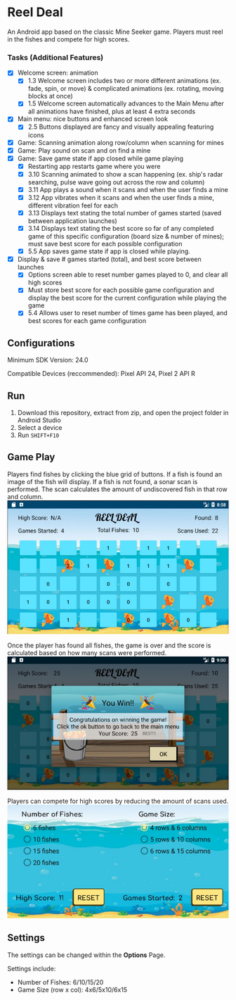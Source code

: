 # Reel Deal
An Android app based on the classic Mine Seeker game. Players must reel in the fishes and compete for high scores.

### Tasks (Additional Features)
- [x] Welcome screen: animation
  - [x] 1.3 Welcome screen includes two or more different animations (ex. fade, spin, or move) & complicated animations (ex. rotating, moving blocks at once)
  - [x] 1.5 Welcome screen automatically advances to the Main Menu after all animations have finished, plus at least 4 extra seconds
- [x] Main menu: nice buttons and enhanced screen look
  - [x] 2.5 Buttons displayed are fancy and visually appealing featuring icons
- [x] Game: Scanning animation along row/column when scanning for mines
- [x] Game: Play sound on scan and on find a mine
- [x] Game: Save game state if app closed while game playing
  - [x] Restarting app restarts game where you were
  - [x] 3.10 Scanning animated to show a scan happening (ex. ship's radar searching, pulse wave going out across the row and column)
  - [x] 3.11 App plays a sound when it scans and when the user finds a mine
  - [x] 3.12 App vibrates when it scans and when the user finds a mine, different vibration feel for each
  - [x] 3.13 Displays text stating the total number of games started (saved between application launches)
  - [x] 3.14 Displays text stating the best score so far of any completed game of this specific configuration (board size & number of mines); must save best score for each possible configuration
  - [x] 5.5 App saves game state if app is closed while playing.
- [x] Display & save # games started (total), and best score between launches
  - [x] Options screen able to reset number games played to 0, and clear all high scores
  - [x] Must store best score for each possible game configuration and display the best score for the current configuration while playing the game
  - [x] 5.4 Allows user to reset number of times game has been played, and best scores for each game configuration

## Configurations
Minimum SDK Version: 24.0

Compatible Devices (reccommended): Pixel API 24, Pixel 2 API R

## Run
1. Download this repository, extract from zip, and open the project folder in Android Studio
2. Select a device
3. Run `SHIFT+F10`

## Game Play
Players find fishes by clicking the blue grid of buttons. If a fish is found an image of the fish will display. If a fish is not found, a sonar scan is performed. The scan calculates the amount of undiscovered fish in that row and column.
![playing alt](./playing.jpg)

Once the player has found all fishes, the game is over and the score is calculated based on how many scans were performed.
![won alt](./won.jpg)

Players can compete for high scores by reducing the amount of scans used.
![high scores alt](./high-scores.jpg)

## Settings
The settings can be changed within the __Options__ Page.

Settings include:
* Number of Fishes: 6/10/15/20
* Game Size (row x col): 4x6/5x10/6x15